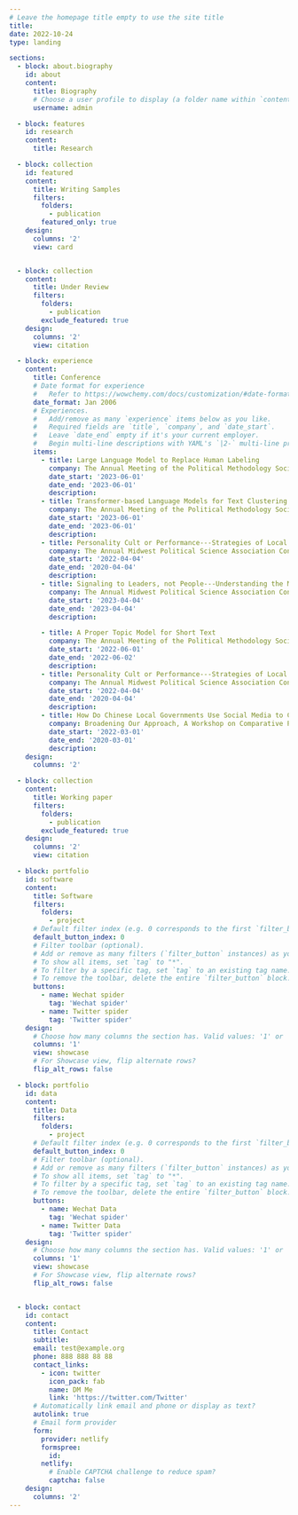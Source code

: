 ```yaml
---
# Leave the homepage title empty to use the site title
title:
date: 2022-10-24
type: landing

sections:
  - block: about.biography
    id: about
    content:
      title: Biography
      # Choose a user profile to display (a folder name within `content/authors/`)
      username: admin

  - block: features
    id: research
    content:
      title: Research

  - block: collection
    id: featured
    content:
      title: Writing Samples
      filters:
        folders:
          - publication
        featured_only: true
    design:
      columns: '2'
      view: card  


  - block: collection
    content:
      title: Under Review
      filters:
        folders:
          - publication
        exclude_featured: true
    design:
      columns: '2'
      view: citation

  - block: experience
    content:
      title: Conference
      # Date format for experience
      #   Refer to https://wowchemy.com/docs/customization/#date-format
      date_format: Jan 2006
      # Experiences.
      #   Add/remove as many `experience` items below as you like.
      #   Required fields are `title`, `company`, and `date_start`.
      #   Leave `date_end` empty if it's your current employer.
      #   Begin multi-line descriptions with YAML's `|2-` multi-line prefix.
      items:
        - title: Large Language Model to Replace Human Labeling
          company: The Annual Meeting of the Political Methodology Society
          date_start: '2023-06-01'
          date_end: '2023-06-01'
          description: 
        - title: Transformer-based Language Models for Text Clustering
          company: The Annual Meeting of the Political Methodology Society
          date_start: '2023-06-01'
          date_end: '2023-06-01'
          description: 
        - title: Personality Cult or Performance---Strategies of Local Government Propaganda in China
          company: The Annual Midwest Political Science Association Conference
          date_start: '2022-04-04'
          date_end: '2020-04-04'
          description: 
        - title: Signaling to Leaders, not People---Understanding the Mechanics of Chinese Local Government Propaganda
          company: The Annual Midwest Political Science Association Conference
          date_start: '2023-04-04'
          date_end: '2023-04-04'
          description: 

        - title: A Proper Topic Model for Short Text
          company: The Annual Meeting of the Political Methodology Society 
          date_start: '2022-06-01'
          date_end: '2022-06-02'
          description:            
        - title: Personality Cult or Performance---Strategies of Local Government Propaganda in China
          company: The Annual Midwest Political Science Association Conference
          date_start: '2022-04-04'
          date_end: '2020-04-04'
          description: 
        - title: How Do Chinese Local Governments Use Social Media to Communicate with their People?
          company: Broadening Our Approach, A Workshop on Comparative Political Communication
          date_start: '2022-03-01'
          date_end: '2020-03-01'
          description:
    design:
      columns: '2'

  - block: collection
    content:
      title: Working paper
      filters:
        folders:
          - publication
        exclude_featured: true
    design:
      columns: '2'
      view: citation

  - block: portfolio
    id: software
    content:
      title: Software
      filters:
        folders:
          - project
      # Default filter index (e.g. 0 corresponds to the first `filter_button` instance below).
      default_button_index: 0
      # Filter toolbar (optional).
      # Add or remove as many filters (`filter_button` instances) as you like.
      # To show all items, set `tag` to "*".
      # To filter by a specific tag, set `tag` to an existing tag name.
      # To remove the toolbar, delete the entire `filter_button` block.
      buttons:
        - name: Wechat spider
          tag: 'Wechat spider'
        - name: Twitter spider
          tag: 'Twitter spider'
    design:
      # Choose how many columns the section has. Valid values: '1' or '2'.
      columns: '1'
      view: showcase
      # For Showcase view, flip alternate rows?
      flip_alt_rows: false

  - block: portfolio
    id: data
    content:
      title: Data
      filters:
        folders:
          - project
      # Default filter index (e.g. 0 corresponds to the first `filter_button` instance below).
      default_button_index: 0
      # Filter toolbar (optional).
      # Add or remove as many filters (`filter_button` instances) as you like.
      # To show all items, set `tag` to "*".
      # To filter by a specific tag, set `tag` to an existing tag name.
      # To remove the toolbar, delete the entire `filter_button` block.
      buttons:
        - name: Wechat Data
          tag: 'Wechat spider'
        - name: Twitter Data
          tag: 'Twitter spider'
    design:
      # Choose how many columns the section has. Valid values: '1' or '2'.
      columns: '1'
      view: showcase
      # For Showcase view, flip alternate rows?
      flip_alt_rows: false


  - block: contact
    id: contact
    content:
      title: Contact
      subtitle:
      email: test@example.org
      phone: 888 888 88 88
      contact_links:
        - icon: twitter
          icon_pack: fab
          name: DM Me
          link: 'https://twitter.com/Twitter'
      # Automatically link email and phone or display as text?
      autolink: true
      # Email form provider
      form:
        provider: netlify
        formspree:
          id:
        netlify:
          # Enable CAPTCHA challenge to reduce spam?
          captcha: false
    design:
      columns: '2'
---
```

